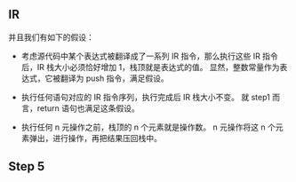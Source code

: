 ## IR

并且我们有如下的假设：

- 考虑源代码中某个表达式被翻译成了一系列 IR 指令，那么执行这些 IR 指令后，IR 栈大小必须恰好增加 1，栈顶就是表达式的值。
显然，整数常量作为表达式，它被翻译为 push 指令，满足假设。

- 执行任何语句对应的 IR 指令序列，执行完成后 IR 栈大小不变。
就 step1 而言，return 语句也满足这条假设。

- 执行任何 n 元操作之前，栈顶的 n 个元素就是操作数。 n 元操作将这 n 个元素弹出，进行操作，再把结果压回栈中。

## Step 5
 
